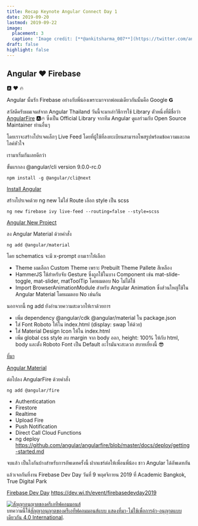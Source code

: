 ```yaml
---
title: Recap Keynote Angular Connect Day 1
date: 2019-09-20
lastmod: 2019-09-22
image:
  placement: 3
  caption: 'Image credit: [**@ankitsharma_007**](https://twitter.com/ankitsharma_007/status/1174607831263252480)'
draft: false
highlight: false
---
```


## Angular ❤ Firebase

🅰️ ❤️ 🔥

Angular นั้นรัก Firebase อย่างกับพี่น้องเพราะมาจากพ่อแม่เดียวกันนั้นคือ Google 𝗚

สวัสดีครับผมเจมส์จาก Angular Thailand วันนี้จะมาเล่าวิธีการใช้ Library ตัวหนึ่งที่มีชื่อว่า [AngularFire](https://github.com/angular/angularfire) 🅰️🔥 ซึ่งเป็น Official Library จากทีม Angular ดูแลร่วมกับ Open Source Maintainer ท่านอื่นๆ

โดยเราจะสร้างโปรเจคเล็กๆ Live Feed โดยที่ผู้ใช้ที่ลงทะเบียนสามารถโพสรูปพร้อมข้อความและกดไลค์หัวใจ

เรามาเริ่มกันเลยดีกว่า

ขั้นแรกลง @angular/cli version 9.0.0-rc.0

```
npm install -g @angular/cli@next
```

[Install Angular](./angular-next.png)

สร้างโปรเจคด้วย ng new ไม่ใส่ Route เลือก style เป็น scss

```
ng new firebase ivy live-feed --routing=false --style=scss
```

[Angular New Project](./ng-new.jp2)

ลง Angular​ Material ด้วยคำสั่ง

```shell
ng add @angular/material
```

 โดย schematics จะมี x-prompt ถามเราให้เลือก

- Theme ผมเลือก Custom Theme เพราะ Prebuilt Theme Pallete สีเหลือง
- HammerJS ใช้สำหรับจับ Gesture ซึ่งถูกใช้ในบาง Component เช่น mat-slide-toggle, mat-slider, matToolTip โดยผมตอบ No ไม่ได้ใช้
- Import BrowserAnimationModule สำหรับ Angular Animation ซึ่งส่วนใหญ่ใช้ใน Angular Material โดยผมตอบ No เช่นกัน

นอกจากนี้ ng add ยังอำนวยความสะดวกให้เราด้วยการ

- เพิ่ม dependency @angular/cdk @angular/material ใน package.json
- ใส่ Font Roboto ให้ใน index.html (display: swap ให้ด้วย)
- ใส่ Material Design Icon ให้ใน index.html
- เพิ่ม global css style ลบ margin จาก body ออก, height: 100% ให้กับ html, body และตั้ง Roboto Font เป็น Default
อะไรมันจะสะดวก สบายเยี่ยงนี้ 😎

[ที่มา](https://material.angular.io/guide/getting-started#install-angular-material)

[Angular Material](./angular-material.jpg)

ต่อไปลง AngularFire ด้วยคำสั่ง

```shell
ng add @angular/fire
```

- Authenticatation
- Firestore
- Realtime
- Upload Fire
- Push Notification
- Direct Call Cloud Functions
- ng deploy
https://github.com/angular/angularfire/blob/master/docs/deploy/getting-started.md


จบแล้ว เป็นไงกันบ้างสำหรับการอัพเดทครั้งนี้ ฝากแชร์ต่อให้เพื่อนพี่น้อง ชาว Angular ได้อัพเดทกัน

แล้วเจอกันที่งาน Firebase Dev Day วันที่ 9 พฤศจิกายน 2019 ที่ Academic Bangkok, True Digital Park

[Firebase Dev Day](./index.md)
https://dev.wi.th/event/firebasedevday2019

<a rel="license" href="http://creativecommons.org/licenses/by-nc-sa/4.0/"><img alt="สัญญาอนุญาตของครีเอทีฟคอมมอนส์" style="border-width:0" src="https://i.creativecommons.org/l/by-nc-sa/4.0/88x31.png" /></a><br />บทความนี้ใช้<a rel="license" href="http://creativecommons.org/licenses/by-nc-sa/4.0/">สัญญาอนุญาตของครีเอทีฟคอมมอนส์แบบ แสดงที่มา-ไม่ใช้เพื่อการค้า-อนุญาตแบบเดียวกัน 4.0 International</a>.
